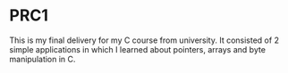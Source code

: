# PRC1
This is my final delivery for my C course from university. It consisted of 2 simple applications in which I learned about pointers, arrays and byte manipulation in C.
